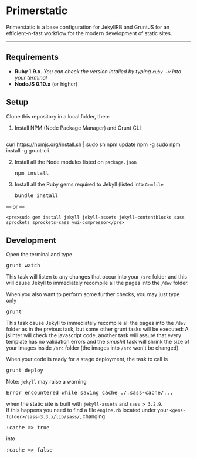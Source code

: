 Primerstatic
===

Primerstatic is a base configuration for JekyllRB and GruntJS for an efficient-n-fast 
workflow for the modern development of static sites.
***

Requirements
---

- **Ruby 1.9.x**. *You can check the version intalled by typing `ruby -v` into your terminal*
- **NodeJS 0.10.x** (or higher) 


Setup
---
Clone this repository in a local folder, then:


1. Install NPM (Node Package Manager) and Grunt CLI
    <pre>
curl https://npmjs.org/install.sh | sudo sh
npm update npm -g
sudo npm install -g grunt-cli
</pre>


2. Install all the Node modules listed on `package.json`
    <pre>npm install</pre>


3. Install all the Ruby gems required to Jekyll (listed into `Gemfile`

    <pre>bundle install</pre>
&mdash; or &mdash;

    <pre>sudo gem install jekyll jekyll-assets jekyll-contentblocks sass sprockets sprockets-sass yui-compressor</pre>


Development
---

Open the terminal and type

<pre>grunt watch</pre>

This task will listen to any changes that occur into your `/src` folder and   this will cause Jekyll to immediately recompile all the pages into the `/dev` folder.

When you also want to perform some further checks, you may just type only

<pre>grunt</pre>

This task cause Jekyll to immediately recompile all the pages into the `/dev` folder as in the prvious task, but some other grunt tasks will be executed: A jslinter will check the javascript code, another task will assure that every template has no validation errors and the *smushit* task will shrink the size of your images inside  `/src` folder (the images into `/src` won't be changed).

When your code is ready for a stage deployment, the task to call is 

<pre>grunt deploy</pre>




Note: `jekyll` may raise a warning 

<pre>Error encountered while saving cache ./.sass-cache/...</pre>

when the static site is built with `jekyll-assets` and `sass > 3.2.9`.  
If this happens you need to find a file `engine.rb` located under your `<gems-folder>/sass-3.3.x/lib/sass/`, changing 

<pre>:cache => true</pre>

into

<pre>:cache => false</pre>
